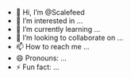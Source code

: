 - 👋 Hi, I’m @Scalefeed
- 👀 I’m interested in ...
- 🌱 I’m currently learning ...
- 💞️ I’m looking to collaborate on ...
- 📫 How to reach me ...
- 😄 Pronouns: ...
- ⚡ Fun fact: ...

<!---
Scalefeed/Scalefeed is a ✨ special ✨ repository because its `README.md` (this file) appears on your GitHub profile.
You can click the Preview link to take a look at your changes.
--->
